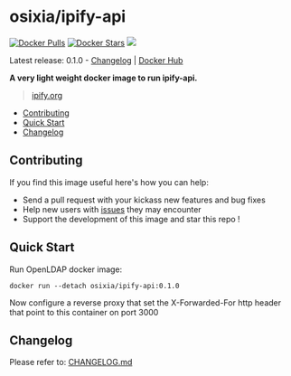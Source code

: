 # osixia/ipify-api

[![Docker Pulls](https://img.shields.io/docker/pulls/osixia/ipify-api.svg)][hub]
[![Docker Stars](https://img.shields.io/docker/stars/osixia/ipify-api.svg)][hub]
[![](https://images.microbadger.com/badges/image/osixia/ipify-api.svg)](http://microbadger.com/images/osixia/ipify-api "Get your own image badge on microbadger.com")

[hub]: https://hub.docker.com/r/osixia/ipify-api/

Latest release: 0.1.0 -  [Changelog](CHANGELOG.md) | [Docker Hub](https://hub.docker.com/r/osixia/ipify-api/) 

**A very light weight docker image to run ipify-api.**

> [ipify.org](https://www.ipify.org/)

- [Contributing](#contributing)
- [Quick Start](#quick-start)
- [Changelog](#changelog)

## Contributing

If you find this image useful here's how you can help:

- Send a pull request with your kickass new features and bug fixes
- Help new users with [issues](https://github.com/osixia/docker-ipify-api/issues) they may encounter
- Support the development of this image and star this repo !

## Quick Start
Run OpenLDAP docker image:

	docker run --detach osixia/ipify-api:0.1.0

Now configure a reverse proxy that set the X-Forwarded-For http header that point to this container on port 3000

## Changelog

Please refer to: [CHANGELOG.md](CHANGELOG.md)
